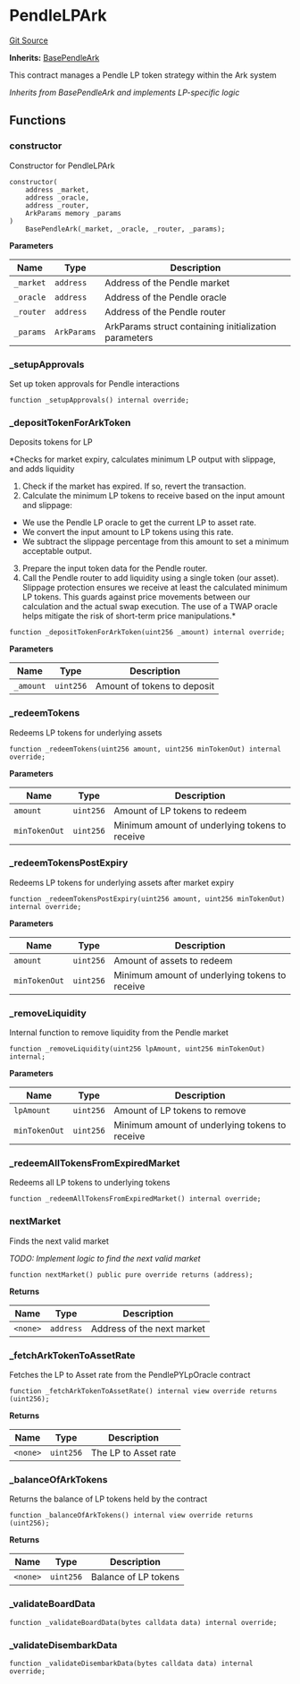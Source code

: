 # PendleLPArk
[Git Source](https://github.com/OasisDEX/summer-earn-protocol/blob/02b633fc64591288020c32f3fcb6421ab62209d5/src/contracts/arks/PendleLPArk.sol)

**Inherits:**
[BasePendleArk](/src/contracts/arks/BasePendleArk.sol/abstract.BasePendleArk.md)

This contract manages a Pendle LP token strategy within the Ark system

*Inherits from BasePendleArk and implements LP-specific logic*


## Functions
### constructor

Constructor for PendleLPArk


```solidity
constructor(
    address _market,
    address _oracle,
    address _router,
    ArkParams memory _params
)
    BasePendleArk(_market, _oracle, _router, _params);
```
**Parameters**

|Name|Type|Description|
|----|----|-----------|
|`_market`|`address`|Address of the Pendle market|
|`_oracle`|`address`|Address of the Pendle oracle|
|`_router`|`address`|Address of the Pendle router|
|`_params`|`ArkParams`|ArkParams struct containing initialization parameters|


### _setupApprovals

Set up token approvals for Pendle interactions


```solidity
function _setupApprovals() internal override;
```

### _depositTokenForArkToken

Deposits tokens for LP

*Checks for market expiry, calculates minimum LP output with slippage, and adds liquidity
1. Check if the market has expired. If so, revert the transaction.
2. Calculate the minimum LP tokens to receive based on the input amount and slippage:
- We use the Pendle LP oracle to get the current LP to asset rate.
- We convert the input amount to LP tokens using this rate.
- We subtract the slippage percentage from this amount to set a minimum acceptable output.
3. Prepare the input token data for the Pendle router.
4. Call the Pendle router to add liquidity using a single token (our asset).
Slippage protection ensures we receive at least the calculated minimum LP tokens.
This guards against price movements between our calculation and the actual swap execution.
The use of a TWAP oracle helps mitigate the risk of short-term price manipulations.*


```solidity
function _depositTokenForArkToken(uint256 _amount) internal override;
```
**Parameters**

|Name|Type|Description|
|----|----|-----------|
|`_amount`|`uint256`|Amount of tokens to deposit|


### _redeemTokens

Redeems LP tokens for underlying assets


```solidity
function _redeemTokens(uint256 amount, uint256 minTokenOut) internal override;
```
**Parameters**

|Name|Type|Description|
|----|----|-----------|
|`amount`|`uint256`|Amount of LP tokens to redeem|
|`minTokenOut`|`uint256`|Minimum amount of underlying tokens to receive|


### _redeemTokensPostExpiry

Redeems LP tokens for underlying assets after market expiry


```solidity
function _redeemTokensPostExpiry(uint256 amount, uint256 minTokenOut) internal override;
```
**Parameters**

|Name|Type|Description|
|----|----|-----------|
|`amount`|`uint256`|Amount of assets to redeem|
|`minTokenOut`|`uint256`|Minimum amount of underlying tokens to receive|


### _removeLiquidity

Internal function to remove liquidity from the Pendle market


```solidity
function _removeLiquidity(uint256 lpAmount, uint256 minTokenOut) internal;
```
**Parameters**

|Name|Type|Description|
|----|----|-----------|
|`lpAmount`|`uint256`|Amount of LP tokens to remove|
|`minTokenOut`|`uint256`|Minimum amount of underlying tokens to receive|


### _redeemAllTokensFromExpiredMarket

Redeems all LP tokens to underlying tokens


```solidity
function _redeemAllTokensFromExpiredMarket() internal override;
```

### nextMarket

Finds the next valid market

*TODO: Implement logic to find the next valid market*


```solidity
function nextMarket() public pure override returns (address);
```
**Returns**

|Name|Type|Description|
|----|----|-----------|
|`<none>`|`address`|Address of the next market|


### _fetchArkTokenToAssetRate

Fetches the LP to Asset rate from the PendlePYLpOracle contract


```solidity
function _fetchArkTokenToAssetRate() internal view override returns (uint256);
```
**Returns**

|Name|Type|Description|
|----|----|-----------|
|`<none>`|`uint256`|The LP to Asset rate|


### _balanceOfArkTokens

Returns the balance of LP tokens held by the contract


```solidity
function _balanceOfArkTokens() internal view override returns (uint256);
```
**Returns**

|Name|Type|Description|
|----|----|-----------|
|`<none>`|`uint256`|Balance of LP tokens|


### _validateBoardData


```solidity
function _validateBoardData(bytes calldata data) internal override;
```

### _validateDisembarkData


```solidity
function _validateDisembarkData(bytes calldata data) internal override;
```

